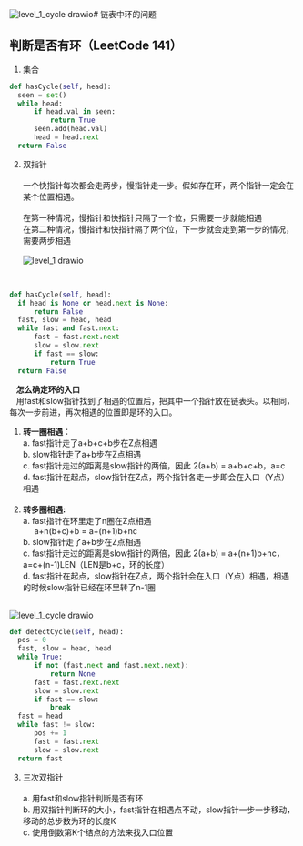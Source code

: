 ![level_1_cycle drawio](https://github.com/chiewhui1113/AlgorithmNotes/assets/75370269/289230d8-61fb-498e-bf0e-874ebef3a55c)# 链表中环的问题
## 判断是否有环（LeetCode 141）
1. 集合 <br>
```Python
def hasCycle(self, head):
  seen = set()
  while head: 
      if head.val in seen: 
          return True
      seen.add(head.val)
      head = head.next
  return False  
```

2. 双指针 <br><br>
一个快指针每次都会走两步，慢指针走一步。假如存在环，两个指针一定会在某个位置相遇。<br><br>
在第一种情况，慢指针和快指针只隔了一个位，只需要一步就能相遇<br>
在第二种情况，慢指针和快指针隔了两个位，下一步就会走到第一步的情况，需要两步相遇<br><br>
![level_1 drawio](https://github.com/chiewhui1113/AlgorithmNotes/assets/75370269/dfc21a36-87b1-484f-ba9b-5a216dcf378e)
<br>

```Python
def hasCycle(self, head):
  if head is None or head.next is None: 
      return False 
  fast, slow = head, head 
  while fast and fast.next: 
      fast = fast.next.next 
      slow = slow.next 
      if fast == slow: 
          return True
  return False  
```

&nbsp;&nbsp; **怎么确定环的入口** <br>
&nbsp;&nbsp; 用fast和slow指针找到了相遇的位置后，把其中一个指针放在链表头。以相同，每次一步前进，再次相遇的位置即是环的入口。<br>
1. **转一圈相遇**：<br>
a. fast指针走了a+b+c+b步在Z点相遇<br>
b. slow指针走了a+b步在Z点相遇<br>
c. fast指针走过的距离是slow指针的两倍，因此 2(a+b) = a+b+c+b，a=c<br>
d. fast指针在起点，slow指针在Z点，两个指针各走一步即会在入口（Y点）相遇<br><br>
2. **转多圈相遇:** <br>
a. fast指针在环里走了n圈在Z点相遇<br>
&nbsp;&nbsp;&nbsp;&nbsp; a+n(b+c)+b = a+(n+1)b+nc<br>
b. slow指针走了a+b步在Z点相遇<br>
c. fast指针走过的距离是slow指针的两倍，因此 2(a+b) = a+(n+1)b+nc，a=c+(n-1)LEN（LEN是b+c，环的长度）<br>
d. fast指针在起点，slow指针在Z点，两个指针会在入口（Y点）相遇，相遇的时候slow指针已经在环里转了n-1圈<br><br>

![level_1_cycle drawio](https://github.com/chiewhui1113/AlgorithmNotes/assets/75370269/ea1c60fb-38a1-4f7b-af9e-992830cc97a9)

```Python
def detectCycle(self, head):
  pos = 0
  fast, slow = head, head 
  while True: 
      if not (fast.next and fast.next.next): 
          return None
      fast = fast.next.next 
      slow = slow.next 
      if fast == slow: 
          break 
  fast = head 
  while fast != slow:
      pos += 1 
      fast = fast.next 
      slow = slow.next
  return fast
```
3. 三次双指针 <br><br>
a. 用fast和slow指针判断是否有环<br>
b. 用双指针判断环的大小，fast指针在相遇点不动，slow指针一步一步移动，移动的总步数为环的长度K<br>
c. 使用倒数第K个结点的方法来找入口位置<br>

